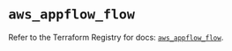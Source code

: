 # `aws_appflow_flow`

Refer to the Terraform Registry for docs: [`aws_appflow_flow`](https://registry.terraform.io/providers/hashicorp/aws/5.56.0/docs/resources/appflow_flow).
